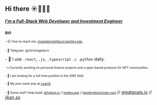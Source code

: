 ## Hi there ☀️👨🏻‍💻

##### **[I'm a Full-Stack Web Developer and Investment Engineer](https://www.chrishagedorn.dev/)**


<span style="font-size: 12px; font-weight: bold;">BIO</span>

<span style="font-size: 10px;">- 📫 How to reach me: chagedorn@falcon.bentley.edu</span>

<span style="font-size:10px;">- 💬 Telegram: @chrishagedorn</span>

<span style="font-size10px;">- 🤖 I use 
<code>.react</code>,
<code>.js</code>,
<code>.typescript</code>
<code>.c</code>
<code>.python</code> daily.
</span>

<span style="font-size:10px;">- 🌀 Currently working on personal finance projects and crypto-based products for NFT communities.

<span style="font-size:10px;">- 🤝 I am looking for a full-time position in the SWE field.

  <span style="font-size:10px;">- 🥥 My prev work was at [LeanIX](https://www.leanix.net/).

<span style="font-size:10px;">- 🚧 Some stuff I help build: [jellydrop.io](https://www.jellydrop.io/) // [looties.app](https://www.looties.app/) // [bentleyblockchain.com](https://www.bentleyblockchain.com/) </span> // [greatgoats.io](https://www.greatgoats.io/) // [jikan.so](https://pre-evolve.jikan.so/)
